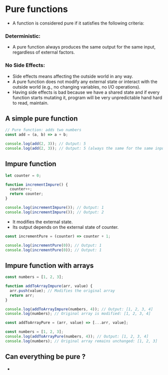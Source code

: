 # Pure functions

- A function is considered pure if it satisfies the following criteria:

### Deterministic:

- A pure function always produces the same output for the same input, regardless of external factors.

### No Side Effects:

- Side effects means affecting the outside world in any way.
- A pure function does not modify any external state or interact with the outside world (e.g., no changing variables, no I/O operations).
- Having side effects is bad because we have a shared state and if every function starts mutating it, program will be very unpredictable hand hard to read, maintain.


## A simple pure function

``` javascript
// Pure function: adds two numbers
const add = (a, b) => a + b;

console.log(add(2, 3)); // Output: 5
console.log(add(2, 3)); // Output: 5 (always the same for the same inputs)
```

## Impure function

``` javascript
let counter = 0;

function incrementImpure() {
  counter++;
  return counter;
}

console.log(incrementImpure()); // Output: 1
console.log(incrementImpure()); // Output: 2

```

- It modifies the external state.
- Its output depends on the external state of counter.

``` javascript
const incrementPure = (counter) => counter + 1;

console.log(incrementPure(0)); // Output: 1
console.log(incrementPure(0)); // Output: 1

```

## Impure function with arrays

``` javascript
const numbers = [1, 2, 3];

function addToArrayImpure(arr, value) {
  arr.push(value); // Modifies the original array
  return arr;
}

console.log(addToArrayImpure(numbers, 4)); // Output: [1, 2, 3, 4]
console.log(numbers); // Original array is modified: [1, 2, 3, 4]

```

``` javascript
const addToArrayPure = (arr, value) => [...arr, value];

const numbers = [1, 2, 3];
console.log(addToArrayPure(numbers, 4)); // Output: [1, 2, 3, 4]
console.log(numbers); // Original array remains unchanged: [1, 2, 3]

```

## Can everything be pure ?

- 
